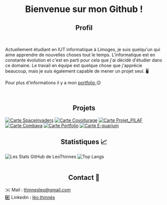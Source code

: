 # <div align="center">Bienvenue sur mon Github ! </div>

## <div align="center">Profil </div>
<br/>

Actuellement étudiant en IUT informatique à Limoges, je suis quelqu'un qui aime apprendre de nouvelles choses tout le temps. L'informatique est en constante évolution et c'est en parti pour cela que j'ai décidé d'étudier dans ce domaine. Le travail en équipe est quelque chose que j'apprécie beaucoup, mais je suis également capable de mener un projet seul. 🖥️

Pour plus d'informations il y a mon [portfolio ](https://leothinnes.com/)😉

<br/>

## <div align="center">Projets</div>

[![Carte Spaceinvaders](https://github-readme-stats.vercel.app/api/pin/?username=LeoThinnes&repo=spaceinvaders&theme=slateorange&show_icons=true)](https://github.com/LeoThinnes/spaceinvaders)
[![Carte Covoiturage](https://github-readme-stats.vercel.app/api/pin/?username=LeoThinnes&repo=Covoiturage&theme=slateorange&show_icons=true)](https://github.com/LeoThinnes/Covoiturage)
[![Carte Projet_PILAF](https://github-readme-stats.vercel.app/api/pin/?username=LeoThinnes&repo=Projet-Pilaf&theme=slateorange&show_icons=true)](https://github.com/LeoThinnes/Projet-Pilaf)
[![Carte Combava](https://github-readme-stats.vercel.app/api/pin/?username=LeoThinnes&repo=Combava&theme=slateorange&show_icons=true)](https://github.com/LeoThinnes/Combava)
[![Carte Portfolio](https://github-readme-stats.vercel.app/api/pin/?username=LeoThinnes&repo=Portfolio&theme=slateorange&show_icons=true)](https://github.com/LeoThinnes/Portfolio)
[![Carte E-quarium](https://github-readme-stats.vercel.app/api/pin/?username=LeoThinnes&repo=E-quarium&theme=slateorange&show_icons=true)](https://github.com/LeoThinnes/E-quarium)
</br>

## <div align="center">Statistiques 📈</div>
![Les Stats GitHub de LeoThinnes](https://github-readme-stats.vercel.app/api?username=LeoThinnes&hide=contribs&show_icons=true,prs&theme=slateorange)
![Top Langs](https://github-readme-stats.vercel.app/api/top-langs/?username=LeoThinnes&layout=compact,prs&theme=slateorange)
<br><br>

## <div align="center">Contact 📱 </div>

✉️ Mail  : [thinnesleo@gmail.com](mailto:thinnesleo@gmail.com) </br>
#️⃣ Linkedin : [léo thinnès](https://www.linkedin.com/in/l%C3%A9o-thinn%C3%A8s-a395471ba/)
